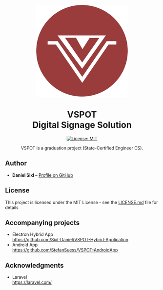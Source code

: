 <div align="center">
<img src="./public/media/branding/logo.png?raw=true" width="300" height="300">
<h1>VSPOT<br>Digital Signage Solution</h1>
<p>
  
[![License: MIT](https://img.shields.io/badge/License-MIT-yellow.svg)](https://opensource.org/licenses/MIT)

</p>
<p>VSPOT is a graduation project (State-Certified Engineer CS).</p>
</div>

## Author

* **Daniel Sixl** – [Profile on GitHub](https://github.com/Sixl-Daniel)

## License

This project is licensed under the MIT License - see the [LICENSE.md](LICENSE.md) file for details

## Accompanying projects

- Electron Hybrid App  
  https://github.com/Sixl-Daniel/VSPOT-Hybrid-Application  
- Android App  
  https://github.com/StefanSuess/VSPOT-AndroidApp

## Acknowledgments
* Laravel  
    https://laravel.com/
